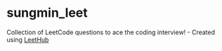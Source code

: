 # sungmin_leet
Collection of LeetCode questions to ace the coding interview! - Created using [LeetHub](https://github.com/QasimWani/LeetHub)
